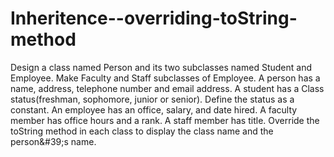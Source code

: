 # Inheritence--overriding-toString-method
Design a class named Person and its two subclasses named Student and Employee. Make Faculty and Staff subclasses of Employee. A person has a name, address, telephone number and email address. A student has a Class status(freshman, sophomore, junior or senior). Define the status as a constant. An employee has an office, salary, and date hired. A faculty member has office hours and a rank. A staff member has title. Override the toString method in each class to display the class name and the person&amp;#39;s name.
